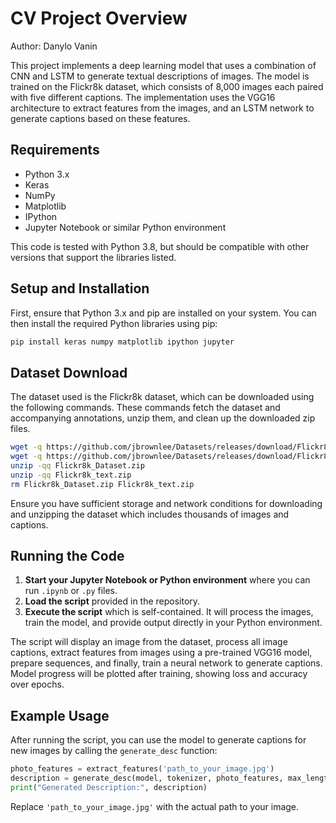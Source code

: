 # CV Project Overview

Author: Danylo Vanin

This project implements a deep learning model that uses a combination of CNN and LSTM to generate textual descriptions of images. The model is trained on the Flickr8k dataset, which consists of 8,000 images each paired with five different captions. The implementation uses the VGG16 architecture to extract features from the images, and an LSTM network to generate captions based on these features.

## Requirements

- Python 3.x
- Keras
- NumPy
- Matplotlib
- IPython
- Jupyter Notebook or similar Python environment

This code is tested with Python 3.8, but should be compatible with other versions that support the libraries listed.

## Setup and Installation

First, ensure that Python 3.x and pip are installed on your system. You can then install the required Python libraries using pip:

```bash
pip install keras numpy matplotlib ipython jupyter
```

## Dataset Download

The dataset used is the Flickr8k dataset, which can be downloaded using the following commands. These commands fetch the dataset and accompanying annotations, unzip them, and clean up the downloaded zip files.

```bash
wget -q https://github.com/jbrownlee/Datasets/releases/download/Flickr8k/Flickr8k_Dataset.zip
wget -q https://github.com/jbrownlee/Datasets/releases/download/Flickr8k/Flickr8k_text.zip
unzip -qq Flickr8k_Dataset.zip
unzip -qq Flickr8k_text.zip
rm Flickr8k_Dataset.zip Flickr8k_text.zip
```

Ensure you have sufficient storage and network conditions for downloading and unzipping the dataset which includes thousands of images and captions.

## Running the Code

1. **Start your Jupyter Notebook or Python environment** where you can run `.ipynb` or `.py` files.
2. **Load the script** provided in the repository.
3. **Execute the script** which is self-contained. It will process the images, train the model, and provide output directly in your Python environment.

The script will display an image from the dataset, process all image captions, extract features from images using a pre-trained VGG16 model, prepare sequences, and finally, train a neural network to generate captions. Model progress will be plotted after training, showing loss and accuracy over epochs.

## Example Usage

After running the script, you can use the model to generate captions for new images by calling the `generate_desc` function:

```python
photo_features = extract_features('path_to_your_image.jpg')
description = generate_desc(model, tokenizer, photo_features, max_length)
print("Generated Description:", description)
```

Replace `'path_to_your_image.jpg'` with the actual path to your image.